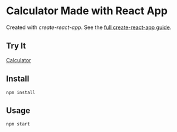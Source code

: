 # Calculator Made with React App


Created with *create-react-app*. See the [full create-react-app guide](https://github.com/facebookincubator/create-react-app/blob/master/packages/react-scripts/template/README.md).



Try It
---

[Calculator](https://github.com/hbonavota/CalculatorWithReact)



Install
---

`npm install`



Usage
---

`npm start`
